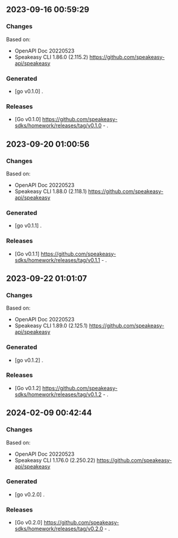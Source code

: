 

## 2023-09-16 00:59:29
### Changes
Based on:
- OpenAPI Doc 20220523 
- Speakeasy CLI 1.86.0 (2.115.2) https://github.com/speakeasy-api/speakeasy
### Generated
- [go v0.1.0] .
### Releases
- [Go v0.1.0] https://github.com/speakeasy-sdks/homework/releases/tag/v0.1.0 - .

## 2023-09-20 01:00:56
### Changes
Based on:
- OpenAPI Doc 20220523 
- Speakeasy CLI 1.88.0 (2.118.1) https://github.com/speakeasy-api/speakeasy
### Generated
- [go v0.1.1] .
### Releases
- [Go v0.1.1] https://github.com/speakeasy-sdks/homework/releases/tag/v0.1.1 - .

## 2023-09-22 01:01:07
### Changes
Based on:
- OpenAPI Doc 20220523 
- Speakeasy CLI 1.89.0 (2.125.1) https://github.com/speakeasy-api/speakeasy
### Generated
- [go v0.1.2] .
### Releases
- [Go v0.1.2] https://github.com/speakeasy-sdks/homework/releases/tag/v0.1.2 - .

## 2024-02-09 00:42:44
### Changes
Based on:
- OpenAPI Doc 20220523 
- Speakeasy CLI 1.176.0 (2.250.22) https://github.com/speakeasy-api/speakeasy
### Generated
- [go v0.2.0] .
### Releases
- [Go v0.2.0] https://github.com/speakeasy-sdks/homework/releases/tag/v0.2.0 - .
